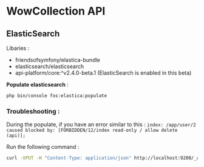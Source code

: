 # WowCollection API

## ElasticSearch 

Libaries : 
* friendsofsymfony/elastica-bundle
* elasticsearch/elasticsearch
* api-platform/core:^v2.4.0-beta.1 (ElasticSearch is enabled in this beta)

**Populate elasticsearch** : 
```bash
php bin/console fos:elastica:populate
```

### Troubleshooting :

During the populate, if you have an error similar to this :
``index: /app/user/2 caused blocked by: [FORBIDDEN/12/index read-only / allow delete (api)];
``

Run the following command : 

```bash
curl -XPUT -H "Content-Type: application/json" http://localhost:9200/_all/_settings -d '{"index.blocks.read_only_allow_delete": null}'
```
